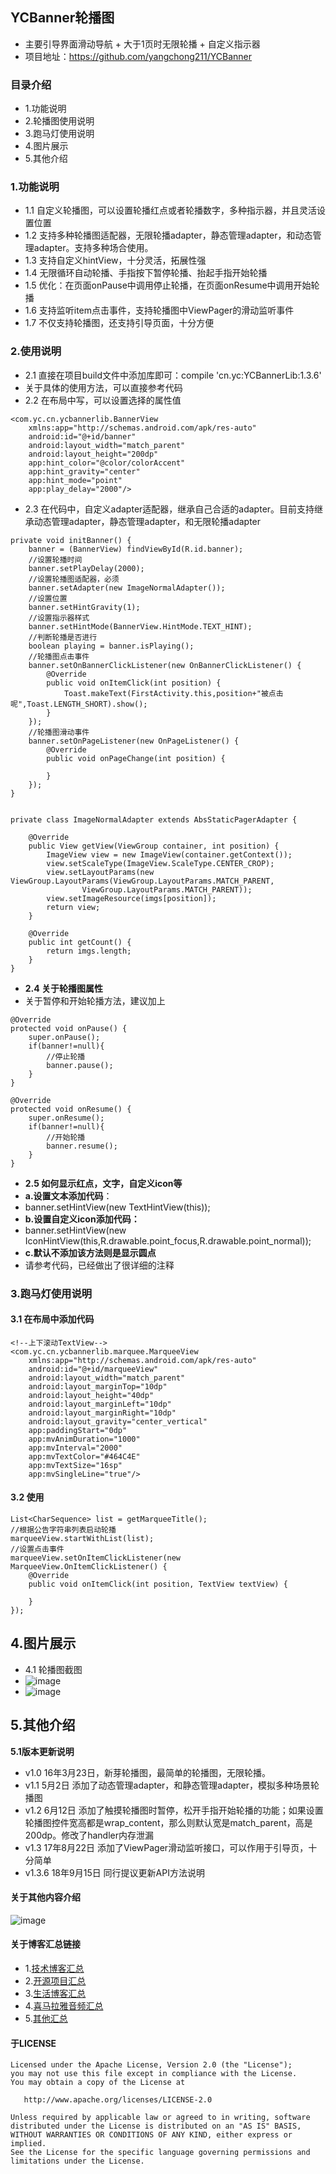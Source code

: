 ## YCBanner轮播图
- 主要引导界面滑动导航 + 大于1页时无限轮播 + 自定义指示器
- 项目地址：https://github.com/yangchong211/YCBanner



### 目录介绍
- 1.功能说明
- 2.轮播图使用说明
- 3.跑马灯使用说明
- 4.图片展示
- 5.其他介绍


### 1.功能说明
- 1.1 自定义轮播图，可以设置轮播红点或者轮播数字，多种指示器，并且灵活设置位置
- 1.2 支持多种轮播图适配器，无限轮播adapter，静态管理adapter，和动态管理adapter。支持多种场合使用。
- 1.3 支持自定义hintView，十分灵活，拓展性强
- 1.4 无限循环自动轮播、手指按下暂停轮播、抬起手指开始轮播
- 1.5 优化：在页面onPause中调用停止轮播，在页面onResume中调用开始轮播
- 1.6 支持监听item点击事件，支持轮播图中ViewPager的滑动监听事件
- 1.7 不仅支持轮播图，还支持引导页面，十分方便


### 2.使用说明
- 2.1 直接在项目build文件中添加库即可：compile 'cn.yc:YCBannerLib:1.3.6'
- 关于具体的使用方法，可以直接参考代码
- 2.2 在布局中写，可以设置选择的属性值

```
<com.yc.cn.ycbannerlib.BannerView
    xmlns:app="http://schemas.android.com/apk/res-auto"
    android:id="@+id/banner"
    android:layout_width="match_parent"
    android:layout_height="200dp"
    app:hint_color="@color/colorAccent"
    app:hint_gravity="center"
    app:hint_mode="point"
    app:play_delay="2000"/>
```


- 2.3 在代码中，自定义adapter适配器，继承自己合适的adapter。目前支持继承动态管理adapter，静态管理adapter，和无限轮播adapter

```
private void initBanner() {
    banner = (BannerView) findViewById(R.id.banner);
    //设置轮播时间
    banner.setPlayDelay(2000);
    //设置轮播图适配器，必须
    banner.setAdapter(new ImageNormalAdapter());
    //设置位置
    banner.setHintGravity(1);
    //设置指示器样式
    banner.setHintMode(BannerView.HintMode.TEXT_HINT);
    //判断轮播是否进行
    boolean playing = banner.isPlaying();
    //轮播图点击事件
    banner.setOnBannerClickListener(new OnBannerClickListener() {
        @Override
        public void onItemClick(int position) {
            Toast.makeText(FirstActivity.this,position+"被点击呢",Toast.LENGTH_SHORT).show();
        }
    });
    //轮播图滑动事件
    banner.setOnPageListener(new OnPageListener() {
        @Override
        public void onPageChange(int position) {

        }
    });
}


private class ImageNormalAdapter extends AbsStaticPagerAdapter {

    @Override
    public View getView(ViewGroup container, int position) {
        ImageView view = new ImageView(container.getContext());
        view.setScaleType(ImageView.ScaleType.CENTER_CROP);
        view.setLayoutParams(new ViewGroup.LayoutParams(ViewGroup.LayoutParams.MATCH_PARENT,
                ViewGroup.LayoutParams.MATCH_PARENT));
        view.setImageResource(imgs[position]);
        return view;
    }

    @Override
    public int getCount() {
        return imgs.length;
    }
}
```


- **2.4 关于轮播图属性**
- 关于暂停和开始轮播方法，建议加上

```
@Override
protected void onPause() {
    super.onPause();
    if(banner!=null){
        //停止轮播
        banner.pause();
    }
}

@Override
protected void onResume() {
    super.onResume();
    if(banner!=null){
        //开始轮播
        banner.resume();
    }
}
```


- **2.5 如何显示红点，文字，自定义icon等**
- **a.设置文本添加代码**：
- banner.setHintView(new TextHintView(this));
- **b.设置自定义icon添加代码：**
-  banner.setHintView(new IconHintView(this,R.drawable.point_focus,R.drawable.point_normal));
-  **c.默认不添加该方法则是显示圆点**
- 请参考代码，已经做出了很详细的注释


### 3.跑马灯使用说明
#### 3.1 在布局中添加代码
```
<!--上下滚动TextView-->
<com.yc.cn.ycbannerlib.marquee.MarqueeView
    xmlns:app="http://schemas.android.com/apk/res-auto"
    android:id="@+id/marqueeView"
    android:layout_width="match_parent"
    android:layout_marginTop="10dp"
    android:layout_height="40dp"
    android:layout_marginLeft="10dp"
    android:layout_marginRight="10dp"
    android:layout_gravity="center_vertical"
    app:paddingStart="0dp"
    app:mvAnimDuration="1000"
    app:mvInterval="2000"
    app:mvTextColor="#464C4E"
    app:mvTextSize="16sp"
    app:mvSingleLine="true"/>
```

#### 3.2 使用
```
List<CharSequence> list = getMarqueeTitle();
//根据公告字符串列表启动轮播
marqueeView.startWithList(list);
//设置点击事件
marqueeView.setOnItemClickListener(new MarqueeView.OnItemClickListener() {
    @Override
    public void onItemClick(int position, TextView textView) {

    }
});
```


## 4.图片展示
- 4.1 轮播图截图
- ![image](https://github.com/yangchong211/YCBanner/blob/master/image/1.png)
- ![image](https://github.com/yangchong211/YCBanner/blob/master/image/2.png)


## 5.其他介绍
**5.1版本更新说明**
- v1.0 16年3月23日，新芽轮播图，最简单的轮播图，无限轮播。
- v1.1 5月2日  添加了动态管理adapter，和静态管理adapter，模拟多种场景轮播图
- v1.2 6月12日 添加了触摸轮播图时暂停，松开手指开始轮播的功能；如果设置轮播图控件宽高都是wrap_content，那么则默认宽是match_parent，高是200dp。修改了handler内存泄漏
- v1.3 17年8月22日 添加了ViewPager滑动监听接口，可以作用于引导页，十分简单
- v1.3.6 18年9月15日 同行提议更新API方法说明


#### 关于其他内容介绍
![image](https://upload-images.jianshu.io/upload_images/4432347-7100c8e5a455c3ee.jpg?imageMogr2/auto-orient/strip%7CimageView2/2/w/1240)


#### 关于博客汇总链接
- 1.[技术博客汇总](https://www.jianshu.com/p/614cb839182c)
- 2.[开源项目汇总](https://blog.csdn.net/m0_37700275/article/details/80863574)
- 3.[生活博客汇总](https://blog.csdn.net/m0_37700275/article/details/79832978)
- 4.[喜马拉雅音频汇总](https://www.jianshu.com/p/f665de16d1eb)
- 5.[其他汇总](https://www.jianshu.com/p/53017c3fc75d)




#### 于LICENSE
```
Licensed under the Apache License, Version 2.0 (the "License");
you may not use this file except in compliance with the License.
You may obtain a copy of the License at

   http://www.apache.org/licenses/LICENSE-2.0

Unless required by applicable law or agreed to in writing, software
distributed under the License is distributed on an "AS IS" BASIS,
WITHOUT WARRANTIES OR CONDITIONS OF ANY KIND, either express or implied.
See the License for the specific language governing permissions and
limitations under the License.
```

